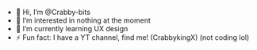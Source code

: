 - 👋 Hi, I’m @Crabby-bits
- 👀 I’m interested in nothing at the moment
- 🌱 I’m currently learning UX design
- ⚡ Fun fact: I have a YT channel, find me! (CrabbykingX) (not coding lol)

<!---
Crabby-bits/Crabby-bits is a ✨ special ✨ repository because its `README.md` (this file) appears on your GitHub profile.
You can click the Preview link to take a look at your changes.
--->
